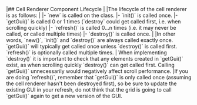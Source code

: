 <framework-specific-section frameworks="javascript">
|## Cell Renderer Component Lifecycle
|
|The lifecycle of the cell renderer is as follows:
|
|- `new` is called on the class.
|- `init()` is called once.
|- `getGui()` is called 0 or 1 times (`destroy` could get called first, i.e. when scrolling quickly)
|- `refresh()` is called 0...n times (i.e. it may never be called, or called multiple times)
|- `destroy()` is called once.
|
|In other words, `new()`, `init()` and `destroy()` are always called exactly once. `getGui()` will typically get called once unless `destroy()` is called first. `refresh()` is optionally called multiple times.
</framework-specific-section>

<framework-specific-section frameworks="javascript">
<note>
| When implementing `destroy()` it is important to check that any elements created in `getGui()` exist, as when scrolling quickly `destroy()` can get called first. Calling `getGui()` unnecessarily would negatively affect scroll performance.
</note>
</framework-specific-section>

<framework-specific-section frameworks="javascript">
|If you are doing `refresh()`, remember that `getGui()` is only called once (assuming the cell renderer hasn't been destroyed first), so be sure to update the existing GUI in your refresh, do not think that the grid is going to call `getGui()` again to get a new version of the GUI.
</framework-specific-section>